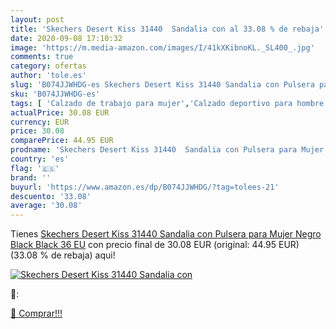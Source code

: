 ```yaml
---
layout: post
title: 'Skechers Desert Kiss 31440  Sandalia con al 33.08 % de rebaja'
date: 2020-09-08 17:10:32
image: 'https://m.media-amazon.com/images/I/41kXKibnoKL._SL400_.jpg'
comments: true
category: ofertas
author: 'tole.es'
slug: 'B074JJWHDG-es Skechers Desert Kiss 31440 Sandalia con Pulsera para Mujer...'
sku: 'B074JJWHDG-es'
tags: [ 'Calzado de trabajo para mujer','Calzado deportivo para hombre','Calzado sanitario y de hostelería para mujer','Chanclas y sandalias de piscina para hombre','Sandalias y chanclas para niña','Zapatillas y calzado deportivo para hombre','Zapatos','Zapatos para hombre','Zapatos para mujer','Zapatos para niñas pequeñas','Zapatos y complementos','Zuecos sanitarios y de hostelería para mujer','Zuecos y mules para hombre','sandalia', ]
actualPrice: 30.08 EUR
currency: EUR
price: 30.08
comparePrice: 44.95 EUR
prodname: 'Skechers Desert Kiss 31440  Sandalia con Pulsera para Mujer  Negro  Black Black   36 EU'
country: 'es'
flag: '🇪🇸'
brand: ''
buyurl: 'https://www.amazon.es/dp/B074JJWHDG/?tag=tolees-21'
descuento: '33.08'
average: '30.08'
---
```


Tienes [Skechers Desert Kiss 31440  Sandalia con Pulsera para Mujer  Negro  Black Black   36 EU](https://www.amazon.es/dp/B074JJWHDG/?tag=tolees-21) con precio final de  30.08 EUR (original: 44.95 EUR) (33.08 %  de rebaja) aqui!

[![Skechers Desert Kiss 31440  Sandalia con](https://m.media-amazon.com/images/I/41kXKibnoKL._SL400_.jpg)](https://www.amazon.es/dp/B074JJWHDG/?tag=tolees-21)

🔎:


[🛒 Comprar!!!](https://www.amazon.es/dp/B074JJWHDG/?tag=tolees-21)
